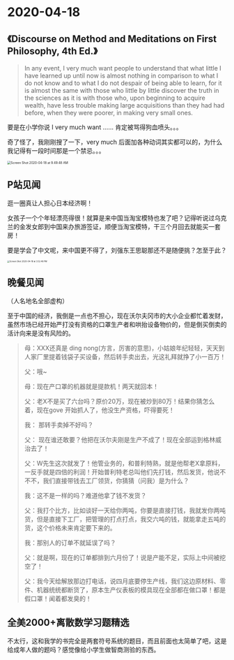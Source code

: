 # 2020-04-18

## 《Discourse on Method and Meditations on First Philosophy, 4th Ed.》

> In any event, I very much want people to understand that what little I have learned up until now is almost nothing in comparison to what I do not know and to what I do not despair of being able to learn, for it is almost the same with those who little by little discover the truth in the sciences as it is with those who, upon beginning to acquire wealth,  have less trouble making large acquisitions than they had had before, when they were poorer, in making very small ones.
>
> 

要是在小学你说 I very much want …… 肯定被骂得狗血喷头。。。

奇了怪了，我刚刚搜了一下，very much 后面加各种动词其实都可以的，为什么我记得有一段时间那是一个禁忌。。。

<img src="https://tva1.sinaimg.cn/large/007S8ZIlly1gdxojp8kayj30wp0u0k2c.jpg" alt="Screen Shot 2020-04-18 at 9.49.48 AM" style="zoom: 50%;" />

## P站见闻

逛一圈真让人担心日本经济啊！

女孩子一个个年轻漂亮得很！就算是来中国当淘宝模特也发了吧？记得听说过乌克兰的金发女郎到中国来办旅游签证，顺便当淘宝模特，干三个月回去就能买一套房！

要是学会了中文呢，来中国更不得了，刘强东王思聪那还不是随便挑？怎至于此？



<img src="https://tva1.sinaimg.cn/large/007S8ZIlgy1gdxz283ksxj30h80hiwh4.jpg" alt="Screen Shot 2020-04-18 at 3.52.48 PM" style="zoom:33%;" />

## 晚餐见闻

（人名地名全部虚构）

至于中国的经济，我倒是一点也不担心，现在沃尔夫冈市的大小企业都忙着发财，虽然市场已经开始严打没有资格的口罩生产者和哄抬设备物价的，但是倒买倒卖的活计向来是没有风险的。

> 母：XXX还真是 ding nong(方言，厉害的意思)，小姑娘年纪轻轻，天天到人家厂里提着钱袋子买设备，然后转手卖出去，光这礼拜就挣了小一百万！
>
> 父：哦~
>
> 母：现在产口罩的机器就是提款机！两天就回本！
>
> 父：老X不是买了六台吗？原价20万，现在被炒到80万！结果你猜怎么着，现在gove 开始抓人了，他没生产资格，吓得要死！
>
> 我： 那转手卖掉不好吗？
>
> 父： 现在谁还敢要？他把在沃尔夫刚是生产不成了！现在全部运到格林威治去了！
>
> 父：W先生这次就发了！他管业务的，和普利特熟，就是他帮老X拿原料，一反手就是四倍的利润！开始普利特老总叫他们先打钱，然后发货，他说不不不，我们直接带钱去工厂领货，你猜猜（问我）是为什么？
>
> 我：这不是一样的吗？难道他拿了钱不发货？
>
> 父：我打个比方，比如谈好一天给你两吨，你要是直接打钱，我就发你两吨货，但是直接下工厂，把管理的打点打点，我交六吨的钱，就能拿走五吨的货，这个价格未来肯定要下来的。
>
> 我：那别人的订单不就延误了吗？
>
> 父：就是啊，现在的订单都排到六月份了！说是产能不足，实际上中间被挖空了！
>
> 父：我今天给解放那边打电话，说四月底要停生产线，我们这边原材料、零件、机器统统都断货了，原本生产仪表板的模具现在全部都在做口罩！都是假口罩！闻着都发臭的！



## 全美2000+离散数学习题精选

不太行，这和我学的书完全是两套符号系统的题目，而且前面也太简单了吧，这是给成年人做的题吗？感觉像给小学生做智商测验的东西。





